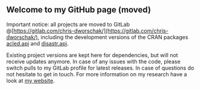 ## Welcome to my GitHub page (moved)

Important notice: all projects are moved to GitLab @[https://gitlab.com/chris-dworschak/](https://gitlab.com/chris-dworschak/), including the development versions of the CRAN packages [acled.api](https://CRAN.R-project.org/package=acled.api) and [disastr.api](https://CRAN.R-project.org/package=disastr.api). 

Existing project versions are kept here for dependencies, but will not receive updates anymore. In case of any issues with the code, please switch pulls to my GitLab profile for latest releases. In case of questions do not hesitate to get in touch. For more information on my research have a look at [my website](https://www.chrisdworschak.com/).
